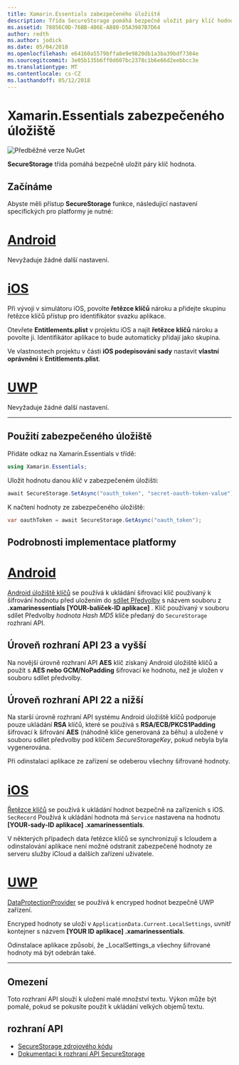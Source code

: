 ```yaml
---
title: Xamarin.Essentials zabezpečeného úložiště
description: Třída SecureStorage pomáhá bezpečně uložit páry klíč hodnota.
ms.assetid: 78856C0D-76BB-406E-A880-D5A3987B7D64
author: redth
ms.author: jodick
ms.date: 05/04/2018
ms.openlocfilehash: e64160a5579bffa8e9e9820db1a3ba39bdf7304e
ms.sourcegitcommit: 3e05b135b6ff0d607bc2378c1b6e66d2eebbcc3e
ms.translationtype: MT
ms.contentlocale: cs-CZ
ms.lasthandoff: 05/12/2018
---
```

# <a name="xamarinessentials-secure-storage"></a>Xamarin.Essentials zabezpečeného úložiště

![Předběžné verze NuGet](~/media/shared/pre-release.png)

**SecureStorage** třída pomáhá bezpečně uložit páry klíč hodnota.

## <a name="getting-started"></a>Začínáme

Abyste měli přístup **SecureStorage** funkce, následující nastavení specifických pro platformy je nutné:

# <a name="androidtabandroid"></a>[Android](#tab/android)

Nevyžaduje žádné další nastavení.

# <a name="iostabios"></a>[iOS](#tab/ios)

Při vývoji v simulátoru iOS, povolte **řetězce klíčů** nároku a přidejte skupinu řetězce klíčů přístup pro identifikátor svazku aplikace.

Otevřete **Entitlements.plist** v projektu iOS a najít **řetězce klíčů** nároku a povolte ji. Identifikátor aplikace to bude automaticky přidají jako skupina.

Ve vlastnostech projektu v části **iOS podepisování sady** nastavit **vlastní oprávnění** k **Entitlements.plist**.

# <a name="uwptabuwp"></a>[UWP](#tab/uwp)

Nevyžaduje žádné další nastavení.

-----

## <a name="using-secure-storage"></a>Použití zabezpečeného úložiště

Přidáte odkaz na Xamarin.Essentials v třídě:

```csharp
using Xamarin.Essentials;
```

Uložit hodnotu danou _klíč_ v zabezpečeném úložišti:

```csharp
await SecureStorage.SetAsync("oauth_token", "secret-oauth-token-value");
```

K načtení hodnoty ze zabezpečeného úložiště:

```csharp
var oauthToken = await SecureStorage.GetAsync("oauth_token");
```

## <a name="platform-implementation-specifics"></a>Podrobnosti implementace platformy

# <a name="androidtabandroid"></a>[Android](#tab/android)

[Android úložiště klíčů](https://developer.android.com/training/articles/keystore.html) se používá k ukládání šifrovací klíč používaný k šifrování hodnotu před uložením do [sdílet Předvolby](https://developer.android.com/training/data-storage/shared-preferences.html) s názvem souboru z **.xamarinessentials [YOUR-balíček-ID aplikace]** .  Klíč používaný v souboru sdílet Předvolby _hodnota Hash MD5_ klíče předaný do `SecureStorage` rozhraní API.

## <a name="api-level-23-and-higher"></a>Úroveň rozhraní API 23 a vyšší

Na novější úrovně rozhraní API **AES** klíč získaný Android úložiště klíčů a použít s **AES nebo GCM/NoPadding** šifrovací ke hodnotu, než je uložen v souboru sdílet předvolby.

## <a name="api-level-22-and-lower"></a>Úroveň rozhraní API 22 a nižší

Na starší úrovně rozhraní API systému Android úložiště klíčů podporuje pouze ukládání **RSA** klíčů, které se používá s **RSA/ECB/PKCS1Padding** šifrovací k šifrování **AES** (náhodně klíče generovaná za běhu) a uložené v souboru sdílet předvolby pod klíčem _SecureStorageKey_, pokud nebyla byla vygenerována.

Při odinstalaci aplikace ze zařízení se odeberou všechny šifrované hodnoty.

# <a name="iostabios"></a>[iOS](#tab/ios)

[Řetězce klíčů](https://developer.xamarin.com/api/type/Android.Security.KeyChain/) se používá k ukládání hodnot bezpečně na zařízeních s iOS.  `SecRecord` Používá k ukládání hodnota má `Service` nastavena na hodnotu **[YOUR-sady-ID aplikace] .xamarinessentials**.

V některých případech data řetězce klíčů se synchronizují s Icloudem a odinstalování aplikace není možné odstranit zabezpečené hodnoty ze serveru služby iCloud a dalších zařízení uživatele.

# <a name="uwptabuwp"></a>[UWP](#tab/uwp)

[DataProtectionProvider](https://docs.microsoft.com/en-us/uwp/api/windows.security.cryptography.dataprotection.dataprotectionprovider) se používá k encryped hodnot bezpečně UWP zařízení.

Encryped hodnoty se uloží v `ApplicationData.Current.LocalSettings`, uvnitř kontejner s názvem **[YOUR ID aplikace] .xamarinessentials**.

Odinstalace aplikace způsobí, že _LocalSettings_a všechny šifrované hodnoty má být odebrán také.

-----

## <a name="limitations"></a>Omezení

Toto rozhraní API slouží k uložení malé množství textu.  Výkon může být pomalé, pokud se pokusíte použít k ukládání velkých objemů textu.

## <a name="api"></a>rozhraní API

- [SecureStorage zdrojového kódu](https://github.com/xamarin/Essentials/tree/master/Xamarin.Essentials/SecureStorage)
- [Dokumentaci k rozhraní API SecureStorage](xref:Xamarin.Essentials.SecureStorage)
